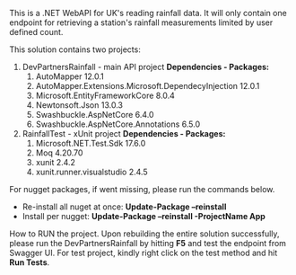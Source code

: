 This is a .NET WebAPI for UK's reading rainfall data. 
It will only contain one endpoint for retrieving a station's rainfall measurements limited by user defined count.

This solution contains two projects:
1. DevPartnersRainfall - main API project
   **Dependencies - Packages:**
   1. AutoMapper 12.0.1
   2. AutoMapper.Extensions.Microsoft.DependecyInjection 12.0.1
   3. Microsoft.EntityFrameworkCore 8.0.4
   4. Newtonsoft.Json 13.0.3
   5. Swashbuckle.AspNetCore 6.4.0
   6. Swashbuckle.AspNetCore.Annotations 6.5.0
2. RainfallTest - xUnit project
   **Dependencies - Packages:**
   1. Microsoft.NET.Test.Sdk 17.6.0
   2. Moq 4.20.70
   3. xunit 2.4.2
   4. xunit.runner.visualstudio 2.4.5

For nugget packages, if went missing, please run the commands below.
* Re-install all nuget at once: **Update-Package –reinstall**
* Install per nugget: **Update-Package –reinstall -ProjectName App**

How to RUN the project.
Upon rebuilding the entire solution successfully, please run the DevPartnersRainfall by hitting **F5** and test the endpoint from Swagger UI.
For test project, kindly right click on the test method and hit **Run Tests**.
